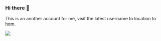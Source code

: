 ### Hi there 👋

This is an another account for me, visit the latest username to location to [hom](https://github.com/hom).

![](https://camo.githubusercontent.com/ab5d47d39c998060101025da9263567c8ada85eadf295268ec96ac5b13cef5ea/68747470733a2f2f747661312e73696e61696d672e636e2f6c617267652f30303753385a496c6c793167676d733636726967386a33316269306863676f6c2e6a7067)

<!--
**hom/hom** is a ✨ _special_ ✨ repository because its `README.md` (this file) appears on your GitHub profile.

Here are some ideas to get you started:

- 🔭 I’m currently working on ...
- 🌱 I’m currently learning ...
- 👯 I’m looking to collaborate on ...
- 🤔 I’m looking for help with ...
- 💬 Ask me about ...
- 📫 How to reach me: ...
- 😄 Pronouns: ...
- ⚡ Fun fact: ...
-->
